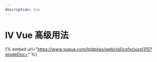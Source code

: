 ```yaml
---
description: Vue
---
```


# IV Vue 高级用法



{% embed url="https://www.yuque.com/lpldplws/web/ck0csfxciuzol315?singleDoc=" %}
